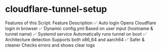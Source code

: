 # cloudflare-tunnel-setup
 Features of this Script:
Feature	Description
✅ Auto login	Opens Cloudflare login in browser
✅ Dynamic config.yml	Based on user input (hostname & tunnel name)
✅ Systemd service	Automatically runs tunnel on boot
✅ Architecture detection	Supports both x86_64 and aarch64
✅ Safer & cleaner	Checks errors and shows clear logs
